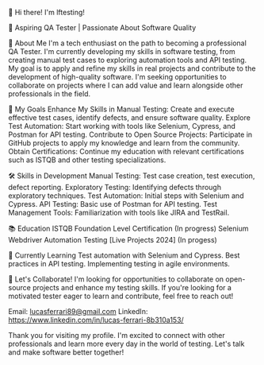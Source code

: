 👋 Hi there! I'm lftesting!

🌟 Aspiring QA Tester | Passionate About Software Quality

🚀 About Me
I'm a tech enthusiast on the path to becoming a professional QA Tester. 
I'm currently developing my skills in software testing, from creating manual test cases to exploring automation tools and API testing.
My goal is to apply and refine my skills in real projects and contribute to the development of high-quality software. 
I'm seeking opportunities to collaborate on projects where I can add value and learn alongside other professionals in the field.

🎯 My Goals
Enhance My Skills in Manual Testing: Create and execute effective test cases, identify defects, and ensure software quality.
Explore Test Automation: Start working with tools like Selenium, Cypress, and Postman for API testing.
Contribute to Open Source Projects: Participate in GitHub projects to apply my knowledge and learn from the community.
Obtain Certifications: Continue my education with relevant certifications such as ISTQB and other testing specializations.

🛠️ Skills in Development
Manual Testing: Test case creation, test execution, defect reporting.
Exploratory Testing: Identifying defects through exploratory techniques.
Test Automation: Initial steps with Selenium and Cypress.
API Testing: Basic use of Postman for API testing.
Test Management Tools: Familiarization with tools like JIRA and TestRail.

📚 Education
ISTQB Foundation Level Certification (In progress)
Selenium Webdriver Automation Testing [Live Projects 2024] (In progess)

🌱 Currently Learning
Test automation with Selenium and Cypress.
Best practices in API testing.
Implementing testing in agile environments.

🤝 Let's Collaborate!
I'm looking for opportunities to collaborate on open-source projects and enhance my testing skills. 
If you're looking for a motivated tester eager to learn and contribute, feel free to reach out!

Email: lucasferrari89@gmail.com
LinkedIn: https://www.linkedin.com/in/lucas-ferrari-8b310a153/


Thank you for visiting my profile. I'm excited to connect with other professionals and learn more every day in the world of testing. Let's talk and make software better together!



<!---
lftesting/lftesting is a ✨ special ✨ repository because its `README.md` (this file) appears on your GitHub profile.
You can click the Preview link to take a look at your changes.
--->
